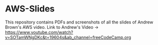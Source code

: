 # AWS-Slides
This repository contains PDFs and screenshots of all the slides of Andrew Brown's AWS video. 
Link to Andrew's Video -> https://www.youtube.com/watch?v=SOTamWNgDKc&t=19604s&ab_channel=freeCodeCamp.org

